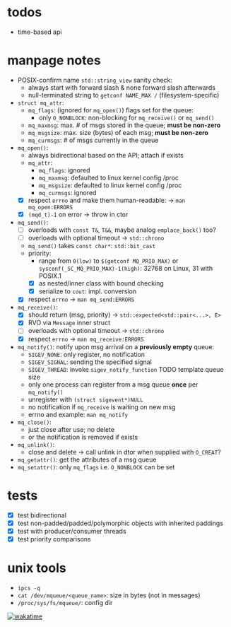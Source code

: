 # todos

- time-based api

# manpage notes

- POSIX-confirm name `std::string_view` sanity check:
	- always start with forward slash & none forward slash afterwards
	- null-terminated string to `getconf NAME_MAX /` (filesystem-specific)
- `struct mq_attr`:
	- `mq_flags`: (ignored for `mq_open()`) flags set for the queue:
		- only `O_NONBLOCK`: non-blocking for `mq_receive()` or `mq_send()`
	- `mq_maxmsg`: max. # of msgs stored in the queue; **must be non-zero**
	- `mq_msgsize`: max. size (bytes) of each msg; **must be non-zero**
	-  `mq_curmsgs`: # of msgs currently in the queue
- `mq_open()`:
	- always bidirectional based on the API; attach if exists
	- `mq_attr`:
		- `mq_flags`: ignored
		- `mq_maxmsg`: defaulted to linux kernel config /proc
		- `mq_msgsize`: defaulted to linux kernel config /proc
		- `mq_curmsgs`: ignored
	- [X] respect `errno` and make them human-readable: -> `man mq_open:ERRORS`
	- [X] `(mqd_t)-1` on error -> throw in ctor
- `mq_send()`:
	- [ ] overloads with `const T&`, `T&&`, maybe analog `emplace_back()` too?
	- [ ] overloads with optional timeout -> `std::chrono`
	- `mq_send()` takes `const char*`: `std::bit_cast`
	- priority:
		- range from `0(low)` to `$(getconf MQ_PRIO_MAX)` or
		  `sysconf(_SC_MQ_PRIO_MAX)-1(high)`: 32768 on Linux, 31 with POSIX.1
		- [X] as nested/inner class with bound checking
		- [X] serialize to `cout`: impl. conversion
	- [X] respect `errno` -> `man mq_send:ERRORS`
- `mq_receive()`:
	- [X] should return (msg, priority) -> `std::expected<std::pair<...>, E>`
	- [X] RVO via `Message` inner struct
	- [ ] overloads with optional timeout -> `std::chrono`
	- [X] respect `errno` -> `man mq_receive:ERRORS`
- `mq_notify()`: notify upon msg arrival on a **previously empty** queue:
	- `SIGEV_NONE`: only register, no notification
	- `SIGEV_SIGNAL`: sending the specified signal
	- `SIGEV_THREAD`: invoke `sigev_notify_function` TODO template queue size
	- only one process can register from a msg queue **once** per `mq_notify()`
	- unregister with `(struct sigevent*)NULL`
	- no notification if `mq_receive` is waiting on new msg
	- errno and example: `man mq_notify`
- `mq_close()`:
	- just close after use; no delete
	- or the notification is removed if exists
- `mq_unlink()`:
	- close and delete -> call unlink in dtor when supplied with `O_CREAT`?
- `mq_getattr()`: get the attributes of a msg queue
- `mq_setattr()`: only `mq_flags` i.e. `O_NONBLOCK` can be set

# tests

- [X] test bidirectional
- [X] test non-padded/padded/polymorphic objects with inherited paddings
- [X] test with producer/consumer threads
- [X] test priority comparisons

# unix tools

- `ipcs -q`
- `cat /dev/mqueue/<queue_name>`: size in bytes (not in messages)
- `/proc/sys/fs/mqueue/`: config dir

[![wakatime](https://wakatime.com/badge/user/77eda5cb-f41d-45da-a208-715b0faa4269/project/2fdc66e6-17db-4272-a608-d1ae0e7bdf1e.svg)](https://wakatime.com/@zijian/projects/mqkgvqvzso)
